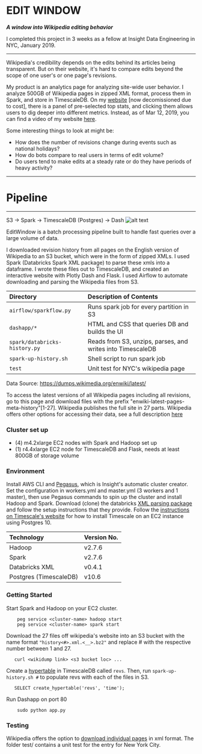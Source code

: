 # EDIT WINDOW

***A window into Wikipedia editing behavior***

I completed this project in 3 weeks as a fellow at Insight Data Engineering in NYC, January 2019.

***

Wikipedia's credibility depends on the edits behind its articles being transparent. But on their website, it's hard to compare edits beyond the scope of one user's or one page's revisions.

My product is an analytics page for analyzing site-wide user behavior. I analyze 500GB of Wikipedia pages in zipped XML format, process them in Spark, and store in TimescaleDB. On my [website](editwindow.wiki) [now decomissioned due to cost], there is a panel of pre-selected top stats, and clicking them allows users to dig deeper into different metrics. Instead, as of Mar 12, 2019, you can find a video of my website [here](https://www.youtube.com/watch?v=L_mPeOaQdbA&feature=youtu.be).

Some interesting things to look at might be:
- How does the number of revisions change during events such as national holidays?
- How do bots compare to real users in terms of edit volume?
- Do users tend to make edits at a steady rate or do they have periods of heavy activity?
 

***

# Pipeline
-----------------
S3 -> Spark -> TimescaleDB (Postgres) -> Dash 
![alt text](https://github.com/thecolorkeo/InsightWiki/blob/dev/Pipeline.png "EditWindow Pipeline")

EditWindow is a batch processing pipeline built to handle fast queries over a large volume of data.

I downloaded revision history from all pages on the English version of Wikipedia to an S3 bucket, which were in the form of zipped XMLs. I used Spark (Databricks Spark XML package) to parse these xmls into a dataframe. I wrote these files out to TimescaleDB, and created an interactive website with Plotly Dash and Flask. I used Airflow to automate downloading and parsing the Wikipedia files from S3.

| Directory                    | Description of Contents
|:---------------------------- |:---------------------------------------- |
| `airflow/sparkflow.py`       | Runs spark job for every partition in S3 |
| `dashapp/*`                  | HTML and CSS that queries DB and builds the UI |
| `spark/databricks-history.py`| Reads from S3, unzips, parses, and writes into TimescaleDB   |
| `spark-up-history.sh`        | Shell script to run spark job            |
| `test`                       | Unit test for NYC's wikipedia page       |

Data Source: https://dumps.wikimedia.org/enwiki/latest/

To access the latest versions of all Wikipedia pages including all revisions, go to this page and download files with the prefix "enwiki-latest-pages-meta-history"[1-27]. Wikipedia publishes the full site in 27 parts. Wikipedia offers other options for accessing their data, see a full description [here](https://en.wikipedia.org/wiki/Wikipedia:Database_download)

### Cluster set up
- (4) m4.2xlarge EC2 nodes with Spark and Hadoop set up
- (1) r4.4xlarge EC2 node for TimescaleDB and Flask, needs at least 800GB of storage volume

### Environment
Install AWS CLI and [Pegasus](https://github.com/InsightDataScience/pegasus), which is Insight's automatic cluster creator. Set the configuration in workers.yml and master.yml (3 workers and 1 master), then use Pegasus commands to spin up the cluster and install Hadoop and Spark. Download (clone) the databricks [XML parsing package](https://github.com/databricks/spark-xml) and follow the setup instructions that they provide. Follow the [instructions on Timescale's website](https://blog.timescale.com/tutorial-installing-timescaledb-on-aws-c8602b767a98/) for how to install Timescale on an EC2 instance using Postgres 10.

| Technology     | Version No.
|:-------------- |:----------- |
| Hadoop       | v2.7.6 |
| Spark | v2.7.6 |
| Databricks XML | v0.4.1 |
| Postgres (TimescaleDB) | v10.6 |

### Getting Started
Start Spark and Hadoop on your EC2 cluster.
```
    peg service <cluster-name> hadoop start
    peg service <cluster-name> spark start
```

Download the 27 files off wikipedia's website into an S3 bucket with the name format `"history<#>.xml.<__>.bz2"` and replace # with the respective number between 1 and 27.
 ```
    curl <wikidump link> <s3 bucket loc> ...
 ```

Create a [hypertable](https://docs.timescale.com/v1.0/getting-started/creating-hypertables) in TimescaleDB called `revs`. Then, run `spark-up-history.sh #` to populate revs with each of the files in S3.

```
   SELECT create_hypertable('revs', 'time');
```

Run Dashapp on port 80
```
    sudo python app.py
```

### Testing
Wikipedia offers the option to [download individual pages](https://en.wikipedia.org/wiki/Special:Export) in xml format. The folder test/ contains a unit test for the entry for New York City.
